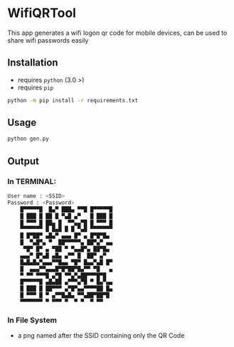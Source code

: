 # WifiQRTool

This app generates a wifi logon qr code for mobile devices, can be used to share wifi passwords easily

## Installation

- requires `python` (3.0 >)
- requires `pip`

```bash
python -m pip install -r requirements.txt
```

## Usage

```bash
python gen.py
```

## Output

### In TERMINAL:

```bash
User name : <SSID>
Password : <Password>
    █▀▀▀▀▀█  █▄▀ ███▄ ▀▀█ █▀▀▀▀▀█    
    █ ███ █ ██ █ ▀▄█ ▄▀   █ ███ █    
    █ ▀▀▀ █ ██▄ █  ▀▀▄▄▀█ █ ▀▀▀ █    
    ▀▀▀▀▀▀▀ █ █▄█ █ █ ▀▄█ ▀▀▀▀▀▀▀    
    █ █▀██▀ ▄█▄▀ ▄▄▄ █▀ ▄ █▀█▀█▄     
    █  ▀▄█▀▄ ▀  ██▀▀▀▀▀▄ ██▀▄▀ ▄▄    
     ▀█▀ █▀ ▄ ▀██ ▀ ▀▄▄█▀▄ ██▀█▄     
    ▄▄▄▀ █▀▄█ ▄█▄ ▄▀▀ █  ██▀ ▄▀      
    █▄█▄█▄▀▄▄▄▀▀█▄▄ ▀█▀ █▄▄▀▄█ █▀    
    █  ▄▄▄▀▀▄▄▄█▀█▀██▀█▄▀▀ ▀█   ▄    
    ▀ ▀▀ ▀▀▀█ ▄▀█ ▀▀▄▀▄██▀▀▀█▀█      
    █▀▀▀▀▀█ ▄█▄██ ▄▀▀▀▄▀█ ▀ █▄▀▄▄    
    █ ███ █ ██▀▀▀ ▄▀█▀▄▄▀▀▀▀██ █▄    
    █ ▀▀▀ █ ▀ ▄▀▀█▄█▄ ▀▀▄██▀██▀█     
    ▀▀▀▀▀▀▀ ▀ ▀▀▀ ▀  ▀ ▀  ▀ ▀▀    
```

### In File System

- a png named after the SSID containing only the QR Code